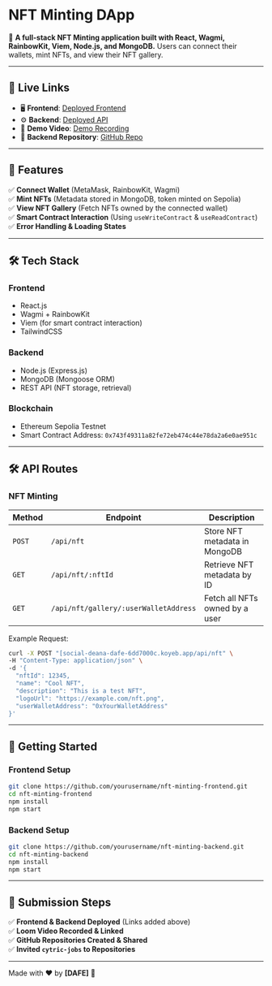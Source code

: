 # **NFT Minting DApp**
🚀 **A full-stack NFT Minting application built with React, Wagmi, RainbowKit, Viem, Node.js, and MongoDB.** Users can connect their wallets, mint NFTs, and view their NFT gallery.  

---

## **🔗 Live Links**
- 🖥️ **Frontend**: [Deployed Frontend](https://nft-minting-app-lovat.vercel.app/)
- ⚙️ **Backend**: [Deployed API](social-deana-dafe-6dd7000c.koyeb.app/)  
- 🎥 **Demo Video**: [Demo Recording](https://drive.google.com/file/d/1M4TLJu3hfwVrwxqvKVlgqJcsBmaVwiQ3/view?usp=sharing)  
- 🔗 **Backend Repository**: [GitHub Repo](https://github.com/dafejimi/nft-minting-app-backend)  

---

## **📌 Features**
✅ **Connect Wallet** (MetaMask, RainbowKit, Wagmi)  
✅ **Mint NFTs** (Metadata stored in MongoDB, token minted on Sepolia)  
✅ **View NFT Gallery** (Fetch NFTs owned by the connected wallet)  
✅ **Smart Contract Interaction** (Using `useWriteContract` & `useReadContract`)  
✅ **Error Handling & Loading States**  

---

## **🛠️ Tech Stack**
### **Frontend**
- React.js  
- Wagmi + RainbowKit  
- Viem (for smart contract interaction)  
- TailwindCSS  

### **Backend**
- Node.js (Express.js)  
- MongoDB (Mongoose ORM)  
- REST API (NFT storage, retrieval)  

### **Blockchain**
- Ethereum Sepolia Testnet  
- Smart Contract Address: `0x743f49311a82fe72eb474c44e78da2a6e0ae951c`  

---

## **🛠️ API Routes**
### **NFT Minting**
| Method | Endpoint | Description |
|--------|----------|-------------|
| `POST` | `/api/nft` | Store NFT metadata in MongoDB |
| `GET` | `/api/nft/:nftId` | Retrieve NFT metadata by ID |
| `GET` | `/api/nft/gallery/:userWalletAddress` | Fetch all NFTs owned by a user |

Example Request:
```bash
curl -X POST "[social-deana-dafe-6dd7000c.koyeb.app/api/nft" \
-H "Content-Type: application/json" \
-d '{
  "nftId": 12345,
  "name": "Cool NFT",
  "description": "This is a test NFT",
  "logoUrl": "https://example.com/nft.png",
  "userWalletAddress": "0xYourWalletAddress"
}'
```

---

## **🚀 Getting Started**
### **Frontend Setup**
```bash
git clone https://github.com/yourusername/nft-minting-frontend.git
cd nft-minting-frontend
npm install
npm start
```

### **Backend Setup**
```bash
git clone https://github.com/yourusername/nft-minting-backend.git
cd nft-minting-backend
npm install
npm start
```

---

## **📜 Submission Steps**
✅ **Frontend & Backend Deployed** (Links added above)  
✅ **Loom Video Recorded & Linked**  
✅ **GitHub Repositories Created & Shared**  
✅ **Invited `cytric-jobs` to Repositories**  

---

Made with ❤️ by **[DAFE]** 🚀
